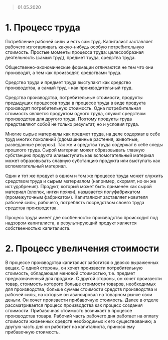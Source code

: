 > 01.05.2020   
# 1. Процесс труда
Потребление рабочей силы и есть сам труд. Капиталист заставляет рабочего изготавливать какую-нибудь особую потребительную стоимость. Простые моменты процесса труда: целесообразная деятельность (самый труд), предмет труда, средства труда.

Общественно-экономические формации отличаются не тем что они производят, а тем как производят, средствами труда.

Средство труда и предмет труда выступают как средство производства, а самый труд - как производительный труд.

Средства производства, потребительные стоимости, продукты предыдущих процессов труда в процессе труда в виде продукта производят потребительную стоимость. Одна потребительная стоимость является продуктом одного труда,  служит средством производства для другого труда. Поэтому продукты труда представляют собой не только результат, но и условия труда.

Многие сырые материалы как предмет труда, на деле содержат в себе труд многих поколений (одомашненные растения, животные, разведанные ресурсы). Так же и средства труда содержат в себе следы прошлого труда. Сырой материал может образовывать главную субстанцию продукта иливыступить как вспомогательный материал может образовывать славную субстанцию продукта или выступать как вспомогательный материал.

Один и тот же продукт в одном и том же процессе труда может служить средством труда и сырым материалом (например, скормят, но он же ист.удобрения). Продукт, который может быть применён как сырой материал (хлопок, нитки пряжи), называется полуфабрикатом (промежуточным фабрикатом). Капиталисит заставляет новителя рабочей силы, рабочего, потреблять посредством своего труда средства производства.

Процесс труда имеет две особенности: производство происходит под надзором капиталиста, а результирующий продукт является собственностью капиталиста.

# 2. Процесс увеличения стоимости
В процессе производства капиталист заботится о двояко выраженных вещах. С одной стороны, он хочет произвести потребительную стоимость, обладающая меновой стоимостью, т.е. предмет предназначенный для продажи. С другой стороны, он хочет произвести товар, стоимость которого больше стоимости товаров, необходимых для производства, больше суммы стоимости средств производства и рабочей силы, на которые он авансировал на товарном рынке свои деньги. Он хочет произвести прибавочную стоимость. Далее в отделе рассматривается процесс производства как процесс создания стоимости. Прибавочная стоимость возникает в процессе производства товара. Рабочий часть рабочего дня работает на оплату стоимости жизненных средств необходимых к его существованию; а другую часть дня он работает на капиталиста, принося ему прибавочную стоимость.
